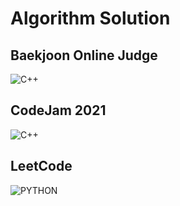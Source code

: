# Algorithm Solution

## Baekjoon Online Judge 
![C++](https://img.shields.io/badge/Code-C++-00897B?style=plastic&logo=c%2B%2B&logoColor=white)  



## CodeJam 2021 
![C++](https://img.shields.io/badge/Code-C++-00897B?style=plastic&logo=c%2B%2B&logoColor=white)  


## LeetCode 
![PYTHON](https://img.shields.io/badge/Code-Python-3776AB?style=plastic&logo=Python&logoColor=white)  
